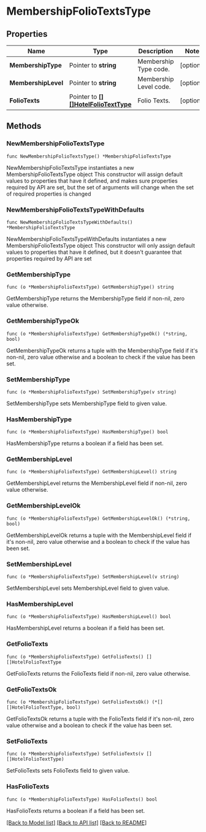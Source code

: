 # MembershipFolioTextsType

## Properties

Name | Type | Description | Notes
------------ | ------------- | ------------- | -------------
**MembershipType** | Pointer to **string** | Membership Type code. | [optional] 
**MembershipLevel** | Pointer to **string** | Membership Level code. | [optional] 
**FolioTexts** | Pointer to [**[][]HotelFolioTextType**]([]HotelFolioTextType.md) | Folio Texts. | [optional] 

## Methods

### NewMembershipFolioTextsType

`func NewMembershipFolioTextsType() *MembershipFolioTextsType`

NewMembershipFolioTextsType instantiates a new MembershipFolioTextsType object
This constructor will assign default values to properties that have it defined,
and makes sure properties required by API are set, but the set of arguments
will change when the set of required properties is changed

### NewMembershipFolioTextsTypeWithDefaults

`func NewMembershipFolioTextsTypeWithDefaults() *MembershipFolioTextsType`

NewMembershipFolioTextsTypeWithDefaults instantiates a new MembershipFolioTextsType object
This constructor will only assign default values to properties that have it defined,
but it doesn't guarantee that properties required by API are set

### GetMembershipType

`func (o *MembershipFolioTextsType) GetMembershipType() string`

GetMembershipType returns the MembershipType field if non-nil, zero value otherwise.

### GetMembershipTypeOk

`func (o *MembershipFolioTextsType) GetMembershipTypeOk() (*string, bool)`

GetMembershipTypeOk returns a tuple with the MembershipType field if it's non-nil, zero value otherwise
and a boolean to check if the value has been set.

### SetMembershipType

`func (o *MembershipFolioTextsType) SetMembershipType(v string)`

SetMembershipType sets MembershipType field to given value.

### HasMembershipType

`func (o *MembershipFolioTextsType) HasMembershipType() bool`

HasMembershipType returns a boolean if a field has been set.

### GetMembershipLevel

`func (o *MembershipFolioTextsType) GetMembershipLevel() string`

GetMembershipLevel returns the MembershipLevel field if non-nil, zero value otherwise.

### GetMembershipLevelOk

`func (o *MembershipFolioTextsType) GetMembershipLevelOk() (*string, bool)`

GetMembershipLevelOk returns a tuple with the MembershipLevel field if it's non-nil, zero value otherwise
and a boolean to check if the value has been set.

### SetMembershipLevel

`func (o *MembershipFolioTextsType) SetMembershipLevel(v string)`

SetMembershipLevel sets MembershipLevel field to given value.

### HasMembershipLevel

`func (o *MembershipFolioTextsType) HasMembershipLevel() bool`

HasMembershipLevel returns a boolean if a field has been set.

### GetFolioTexts

`func (o *MembershipFolioTextsType) GetFolioTexts() [][]HotelFolioTextType`

GetFolioTexts returns the FolioTexts field if non-nil, zero value otherwise.

### GetFolioTextsOk

`func (o *MembershipFolioTextsType) GetFolioTextsOk() (*[][]HotelFolioTextType, bool)`

GetFolioTextsOk returns a tuple with the FolioTexts field if it's non-nil, zero value otherwise
and a boolean to check if the value has been set.

### SetFolioTexts

`func (o *MembershipFolioTextsType) SetFolioTexts(v [][]HotelFolioTextType)`

SetFolioTexts sets FolioTexts field to given value.

### HasFolioTexts

`func (o *MembershipFolioTextsType) HasFolioTexts() bool`

HasFolioTexts returns a boolean if a field has been set.


[[Back to Model list]](../README.md#documentation-for-models) [[Back to API list]](../README.md#documentation-for-api-endpoints) [[Back to README]](../README.md)


